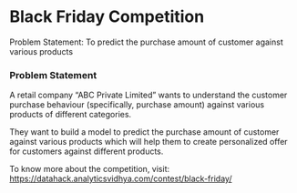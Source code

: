 # Black Friday Competition
Problem Statement: To predict the purchase amount of customer against various products

### Problem Statement
A retail company “ABC Private Limited” wants to understand the customer purchase behaviour
(specifically, purchase amount) against various products of different categories.

They want to build a model to predict the purchase amount of customer against various products
which will help them to create personalized offer for customers against different products.

To know more about the competition, visit: https://datahack.analyticsvidhya.com/contest/black-friday/
